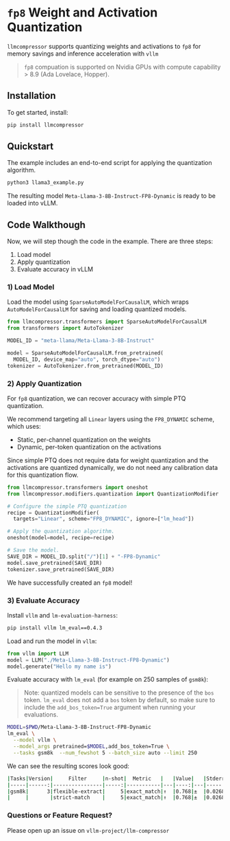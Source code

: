 # `fp8` Weight and Activation Quantization

`llmcompressor` supports quantizing weights and activations to `fp8` for memory savings and inference acceleration with `vllm`

> `fp8` compuation is supported on Nvidia GPUs with compute capability > 8.9 (Ada Lovelace, Hopper).

## Installation

To get started, install:

```bash
pip install llmcompressor
```

## Quickstart

The example includes an end-to-end script for applying the quantization algorithm.

```bash
python3 llama3_example.py
```

The resulting model `Meta-Llama-3-8B-Instruct-FP8-Dynamic` is ready to be loaded into vLLM.

## Code Walkthough

Now, we will step though the code in the example. There are three steps:
1) Load model
2) Apply quantization
3) Evaluate accuracy in vLLM

### 1) Load Model

Load the model using `SparseAutoModelForCausalLM`, which wraps `AutoModelForCausalLM` for saving and loading quantized models.

```python
from llmcompressor.transformers import SparseAutoModelForCausalLM
from transformers import AutoTokenizer

MODEL_ID = "meta-llama/Meta-Llama-3-8B-Instruct"

model = SparseAutoModelForCausalLM.from_pretrained(
  MODEL_ID, device_map="auto", torch_dtype="auto")
tokenizer = AutoTokenizer.from_pretrained(MODEL_ID)
```

### 2) Apply Quantization

For `fp8` quantization, we can recover accuracy with simple PTQ quantization.

We recommend targeting all `Linear` layers using the `FP8_DYNAMIC` scheme, which uses:
- Static, per-channel quantization on the weights
- Dynamic, per-token quantization on the activations

Since simple PTQ does not require data for weight quantization and the activations are quantized dynamically, we do not need any calibration data for this quantization flow.

```python
from llmcompressor.transformers import oneshot
from llmcompressor.modifiers.quantization import QuantizationModifier

# Configure the simple PTQ quantization
recipe = QuantizationModifier(
  targets="Linear", scheme="FP8_DYNAMIC", ignore=["lm_head"])

# Apply the quantization algorithm.
oneshot(model=model, recipe=recipe)

# Save the model.
SAVE_DIR = MODEL_ID.split("/")[1] + "-FP8-Dynamic"
model.save_pretrained(SAVE_DIR)
tokenizer.save_pretrained(SAVE_DIR)
```

We have successfully created an `fp8` model!

### 3) Evaluate Accuracy

Install `vllm` and `lm-evaluation-harness`:

```bash
pip install vllm lm_eval==0.4.3
```

Load and run the model in `vllm`:

```python
from vllm import LLM
model = LLM("./Meta-Llama-3-8B-Instruct-FP8-Dynamic")
model.generate("Hello my name is")
```

Evaluate accuracy with `lm_eval` (for example on 250 samples of `gsm8k`):
> Note: quantized models can be sensitive to the presence of the `bos` token. `lm_eval` does not add a `bos` token by default, so make sure to include the `add_bos_token=True` argument when running your evaluations.

```bash
MODEL=$PWD/Meta-Llama-3-8B-Instruct-FP8-Dynamic 
lm_eval \
  --model vllm \
  --model_args pretrained=$MODEL,add_bos_token=True \
  --tasks gsm8k  --num_fewshot 5 --batch_size auto --limit 250
```

We can see the resulting scores look good:

```bash
|Tasks|Version|     Filter     |n-shot|  Metric   |   |Value|   |Stderr|
|-----|------:|----------------|-----:|-----------|---|----:|---|-----:|
|gsm8k|      3|flexible-extract|     5|exact_match|↑  |0.768|±  |0.0268|
|     |       |strict-match    |     5|exact_match|↑  |0.768|±  |0.0268|
```

### Questions or Feature Request?

Please open up an issue on `vllm-project/llm-compressor`
